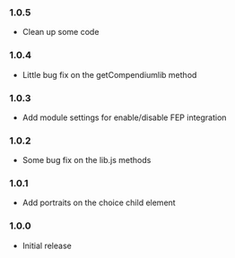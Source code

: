 ### 1.0.5

- Clean up some code

### 1.0.4

- Little bug fix on the getCompendiumlib method

### 1.0.3

- Add module settings for enable/disable FEP integration

### 1.0.2

- Some bug fix on the lib.js methods

### 1.0.1

- Add portraits on the choice child element

### 1.0.0

- Initial release